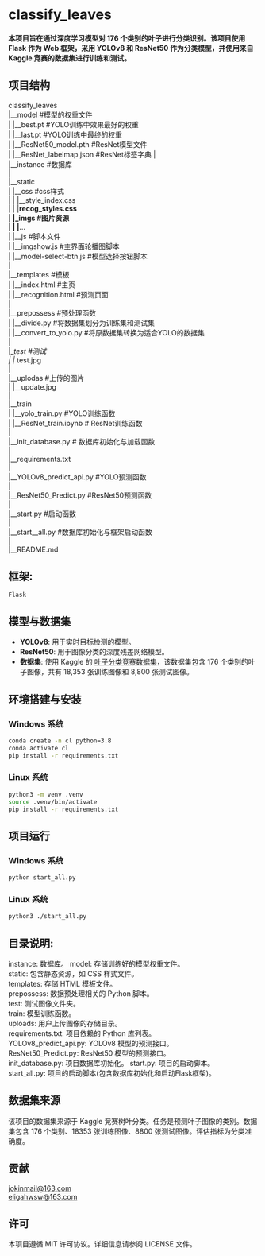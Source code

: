 # classify_leaves  
#### 本项目旨在通过深度学习模型对 176 个类别的叶子进行分类识别。该项目使用 Flask 作为 Web 框架，采用 YOLOv8 和 ResNet50 作为分类模型，并使用来自 Kaggle 竞赛的数据集进行训练和测试。 

## 项目结构

classify_leaves  
 |__model    #模型的权重文件  
 | |__best.pt #YOLO训练中效果最好的权重  
 | |__last.pt #YOLO训练中最终的权重  
 | |__ResNet50_model.pth  #ResNet模型文件  
 | |__ResNet_labelmap.json #ResNet标签字典 
 |  
 |__instance  #数据库  
 |  
 |__static  
 | |__css    #css样式  
 | | |__style_index.css  
 | | |__recog_styles.css  
 | |_imgs   #图片资源  
 | | |__...  
 | |__js    #脚本文件  
 |   |__imgshow.js  #主界面轮播图脚本  
 |   |__model-select-btn.js #模型选择按钮脚本  
 |  
 |__templates    #模板  
 |  |__index.html   #主页  
 |  |__recognition.html #预测页面  
 |  
 |__prepossess   #预处理函数  
 | |__divide.py  #将数据集划分为训练集和测试集  
 | |__convert_to_yolo.py  #将原数据集转换为适合YOLO的数据集  
 |  
 |__test  #测试  
 | |_ test.jpg  
 |  
 |__uplodas  #上传的图片  
 | |__update.jpg  
 |  
 |__train  
 | |__yolo_train.py #YOLO训练函数  
 | |__ResNet_train.ipynb # ResNet训练函数  
 |  
 |__init_database.py # 数据库初始化与加载函数  
 |  
 |__requirements.txt  
 |  
 |__YOLOv8_predict_api.py    #YOLO预测函数  
 |  
 |__ResNet50_Predict.py  #ResNet50预测函数  
 |  
 |__start.py #启动函数  
 |  
 |__start__all.py #数据库初始化与框架启动函数  
 |  
 |__README.md  

## 框架:  
    Flask  
  
## 模型与数据集
- **YOLOv8**: 用于实时目标检测的模型。
- **ResNet50**: 用于图像分类的深度残差网络模型。
- **数据集**: 使用 Kaggle 的 [叶子分类竞赛数据集](https://www.kaggle.com/c/classify-leaves)，该数据集包含 176 个类别的叶子图像，共有 18,353 张训练图像和 8,800 张测试图像。
  
## 环境搭建与安装
 ### Windows 系统
```bash
conda create -n cl python=3.8
conda activate cl
pip install -r requirements.txt
```

### Linux 系统
```bash
python3 -m venv .venv
source .venv/bin/activate
pip install -r requirements.txt
```

## 项目运行
 ### Windows 系统
```bash
python start_all.py
```

### Linux 系统
```bash
python3 ./start_all.py
```

## 目录说明:
instance: 数据库。
model: 存储训练好的模型权重文件。  
static: 包含静态资源，如 CSS 样式文件。  
templates: 存储 HTML 模板文件。  
prepossess: 数据预处理相关的 Python 脚本。  
test: 测试图像文件夹。  
train: 模型训练函数。  
uploads: 用户上传图像的存储目录。  
requirements.txt: 项目依赖的 Python 库列表。  
YOLOv8_predict_api.py: YOLOv8 模型的预测接口。  
ResNet50_Predict.py: ResNet50 模型的预测接口。  
init_database.py: 项目数据库初始化。
start.py: 项目的启动脚本。  
start_all.py: 项目的启动脚本(包含数据库初始化和启动Flask框架)。 
  
## 数据集来源
该项目的数据集来源于 Kaggle 竞赛树叶分类。任务是预测叶子图像的类别。数据集包含 176 个类别、18353 张训练图像、8800 张测试图像。评估指标为分类准确度。

## 贡献
jokinmail@163.com  
eligahwsw@163.com

## 许可
本项目遵循 MIT 许可协议。详细信息请参阅 LICENSE 文件。
